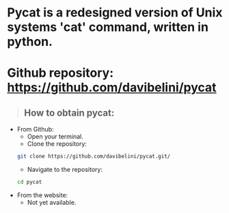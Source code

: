 # Pycat is a redesigned version of Unix systems 'cat' command, written in python.
# Github repository: <https://github.com/davibelini/pycat>

> ## How to obtain pycat:
- From Github:
    - Open your terminal.
    - Clone the repository:
    ```sh
    git clone https://github.com/davibelini/pycat.git/
    ```
    - Navigate to the repository:
    ```sh
    cd pycat
    ```
- From the website:
    - Not yet available.